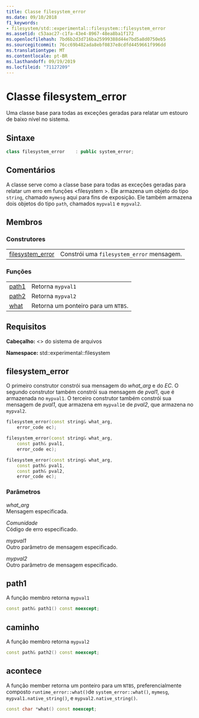 ```yaml
---
title: Classe filesystem_error
ms.date: 09/10/2018
f1_keywords:
- filesystem/std::experimental::filesystem::filesystem_error
ms.assetid: c53aac27-c1fa-43e4-8967-48ea8ba1f172
ms.openlocfilehash: 7bd6b2d3d716ba25999388d44e7bd5a8d0750eb5
ms.sourcegitcommit: 76cc69b482ada8ebf0837e8cdfd4459661f996dd
ms.translationtype: MT
ms.contentlocale: pt-BR
ms.lasthandoff: 09/19/2019
ms.locfileid: "71127209"
---
```

# <a name="filesystem_error-class"></a>Classe filesystem_error

Uma classe base para todas as exceções geradas para relatar um estouro de baixo nível no sistema.

## <a name="syntax"></a>Sintaxe

```cpp
class filesystem_error    : public system_error;
```

## <a name="remarks"></a>Comentários

A classe serve como a classe base para todas as exceções geradas para relatar um erro em funções \<filesystem >. Ele armazena um objeto do tipo `string`, chamado `mymesg` aqui para fins de exposição. Ele também armazena dois objetos do tipo `path`, chamados `mypval1` e `mypval2`.

## <a name="members"></a>Membros

### <a name="constructors"></a>Construtores

|||
|-|-|
|[filesystem_error](#filesystem_error)|Constrói uma `filesystem_error` mensagem.|

### <a name="functions"></a>Funções

|||
|-|-|
|[path1](#path1)|Retorna `mypval1`|
|[path2](#path2)|Retorna `mypval2`|
|[what](#what)|Retorna um ponteiro para um `NTBS`.|

## <a name="requirements"></a>Requisitos

**Cabeçalho:** \<> do sistema de arquivos

**Namespace:** std::experimental::filesystem

## <a name="filesystem_error"></a>filesystem_error

O primeiro construtor constrói sua mensagem do *what_arg* e do *EC*. O segundo construtor também constrói sua mensagem de *pval1*, que é armazenada no `mypval1`. O terceiro construtor também constrói sua mensagem de *pval1*, que armazena em `mypval1`e de *pval2*, que armazena no `mypval2`.

```cpp
filesystem_error(const string& what_arg,
    error_code ec);

filesystem_error(const string& what_arg,
    const path& pval1,
    error_code ec);

filesystem_error(const string& what_arg,
    const path& pval1,
    const path& pval2,
    error_code ec);
```

### <a name="parameters"></a>Parâmetros

*what_arg*\
Mensagem especificada.

*Comunidade*\
Código de erro especificado.

*mypval1*\
Outro parâmetro de mensagem especificado.

*mypval2*\
Outro parâmetro de mensagem especificado.

## <a name="path1"></a>path1

A função membro retorna `mypval1`

```cpp
const path& path1() const noexcept;
```

## <a name="path2"></a>caminho

A função membro retorna `mypval2`

```cpp
const path& path2() const noexcept;
```

## <a name="what"></a>acontece

A função member retorna um ponteiro para um `NTBS`, preferencialmente composto `runtime_error::what()`de `system_error::what()`, `mymesg`, `mypval1.native_string()`, e `mypval2.native_string()`.

```cpp
const char *what() const noexcept;
```
